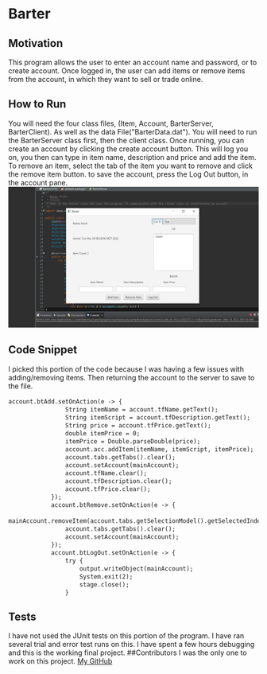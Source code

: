 # Barter
## Motivation
This program allows the user to enter an account name and password, or to create account. Once logged in, the user can add items or remove items from the account, in which they want to sell or trade online.
## How to Run
You will need the four class files, (Item, Account, BarterServer, BarterClient). As well as the data File("BarterData.dat"). You will need to run the BarterServer class first, then the client class. Once running, you can create an account by clicking the create account button. This will log you on, you then can type in item name, description and price and add the item. To remove an item, select the tab of the item you want to remove and click the remove item button. to save the account, press the Log Out button, in the account pane.
![Image of the Account](https://github.com/KDrake80/CSCI-1175/blob/main/Final%20Project/BarterSnap.png)
## Code Snippet
I picked this portion of the code because I was having a few issues with adding/removing items. Then returning the account to the server to save to the file.
```
account.btAdd.setOnAction(e -> {
				String itemName = account.tfName.getText();
				String itemScript = account.tfDescription.getText();
				String price = account.tfPrice.getText();
				double itemPrice = 0;
				itemPrice = Double.parseDouble(price);
				account.acc.addItem(itemName, itemScript, itemPrice);
				account.tabs.getTabs().clear();
				account.setAccount(mainAccount);
				account.tfName.clear();
				account.tfDescription.clear();
				account.tfPrice.clear();
			});
			account.btRemove.setOnAction(e -> {
				mainAccount.removeItem(account.tabs.getSelectionModel().getSelectedIndex());
				account.tabs.getTabs().clear();
				account.setAccount(mainAccount);
			});
			account.btLogOut.setOnAction(e -> {
				try {
					output.writeObject(mainAccount);
					System.exit(2);
					stage.close();
				}
```
## Tests
I have not used the JUnit tests on this portion of the program. I have ran several trial and error test runs on this. I have spent a few hours debugging and this is the working final project.
##Contributors
I was the only one to work on this project.
[My GitHub](https://github.com/KDrake80)